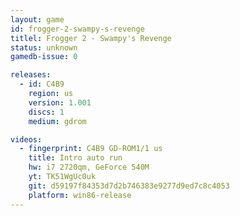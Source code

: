 ```yaml
---
layout: game
id: frogger-2-swampy-s-revenge
titlel: Frogger 2 - Swampy's Revenge
status: unknown
gamedb-issue: 0

releases:
  - id: C4B9
    region: us
    version: 1.001
    discs: 1
    medium: gdrom

videos:
  - fingerprint: C4B9 GD-ROM1/1 us
    title: Intro auto run
    hw: i7 2720qm, GeForce 540M
    yt: TK51WgUc0uk
    git: d59197f84353d7d2b746383e9277d9ed7c8c4053
    platform: win86-release
---
```

